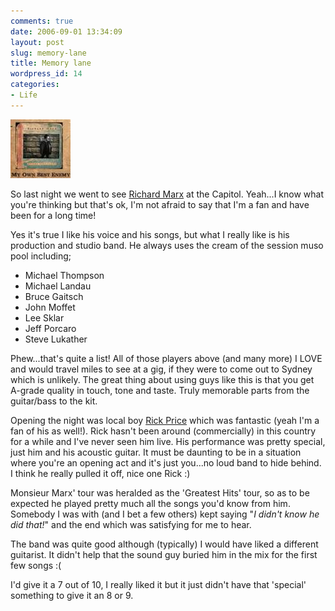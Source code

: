 ```yaml
---
comments: true
date: 2006-09-01 13:34:09
layout: post
slug: memory-lane
title: Memory lane
wordpress_id: 14
categories:
- Life
---
```


![Richard Marx](/images/uploads/2006/09/bottom_r2_c2.thumbnail.jpg)

So last night we went to see [Richard Marx](http://www.richardmarx.com) at the Capitol. Yeah...I know what you're thinking but that's ok, I'm not afraid to say that I'm a fan and have been for a long time!

Yes it's true I like his voice and his songs, but what I really like is his production and studio band. He always uses the cream of the session muso pool including;

  * Michael Thompson
  * Michael Landau
  * Bruce Gaitsch
  * John Moffet
  * Lee Sklar
  * Jeff Porcaro
  * Steve Lukather

Phew...that's quite a list! All of those players above (and many more) I LOVE and would travel miles to see at a gig, if they were to come out to Sydney which is unlikely. The great thing about using guys like this is that you get A-grade quality in touch, tone and taste. Truly memorable parts from the guitar/bass to the kit.

Opening the night was local boy [Rick Price](http://www.rickprice.com.au) which was fantastic (yeah I'm a fan of his as well!). Rick hasn't been around (commercially) in this country for a while and I've never seen him live. His performance was pretty special, just him and his acoustic guitar. It must be daunting to be in a situation where you're an opening act and it's just you...no loud band to hide behind. I think he really pulled it off, nice one Rick :)

Monsieur Marx' tour was heralded as the 'Greatest Hits' tour, so as to be expected he played pretty much all the songs you'd know from him. Somebody I was with (and I bet a few others) kept saying "_I didn't know he did that!_" and the end which was satisfying for me to hear.

The band was quite good although (typically) I would have liked a different guitarist. It didn't help that the sound guy buried him in the mix for the first few songs :(

I'd give it a 7 out of 10, I really liked it but it just didn't have that 'special' something to give it an 8 or 9.
